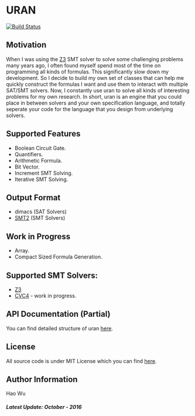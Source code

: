 # URAN
[![Build Status](https://travis-ci.org/classicwuhao/uran.svg?branch=master)](https://travis-ci.org/classicwuhao/uran)

## Motivation
When I was using the [Z3](https://github.com/Z3Prover/z3) SMT solver to solve some challenging problems many years ago, I often found myself spend most of the time on programming all kinds of formulas. This significantly slow down my development.  So I decide to build my own set of classes that can help me quickly construct the formulas I want and use them to interact with multiple SAT/SMT solvers.  Now, I constantly use uran to solve all kinds of interesting problems for my own research. In short, uran is an engine that you could place in between solvers and your own specification language, and totally seperate your code for the language that you design from underlying solvers.

## Supported Features
* Boolean Circuit Gate.
* Quantifiers.
* Arithmetic Formula.
* Bit Vector.
* Increment SMT Solving.
* Iterative SMT Solving. 

## Output Format
* dimacs (SAT Solvers)
* [SMT2](http://smtlib.cs.uiowa.edu/language.shtml) (SMT Solvers)

## Work in Progress
* Array.
* Compact Sized Formula Generation.

## Supported SMT Solvers:
* [Z3](https://github.com/Z3Prover/z3)
* [CVC4](https://github.com/CVC4/CVC4) - work in progress.

## API Documentation (Partial)
You can find detailed structure of uran [here](http://htmlpreview.github.com?https://github.com/classicwuhao/uran/blob/master/docs/html/index.html).

## License
All source code is under MIT License which you can find [here](https://github.com/classicwuhao/uran/license).

## Author Information 
Hao Wu


##### Latest Update: October - 2016
